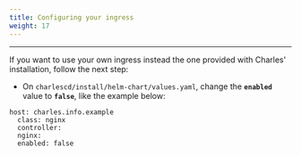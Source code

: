 ```yaml
---
title: Configuring your ingress
weight: 17
---
```


---

If you want to use your own ingress instead the one provided with Charles' installation, follow the next step: 

* On `charlescd/install/helm-chart/values.yaml`, change the **`enabled`** value to **`false`**, like the example below:

```text
host: charles.info.example
  class: nginx
  controller:
  nginx:
  enabled: false
```
